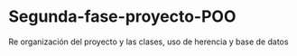 # Segunda-fase-proyecto-POO
Re organización del proyecto y las clases, uso de herencia y base de datos
